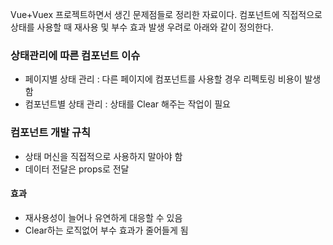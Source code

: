 Vue+Vuex 프로젝트하면서 생긴 문제점들로 정리한 자료이다. 컴포넌트에 직접적으로 상태를 사용할 때 재사용 및 부수 효과 발생 우려로 아래와 같이 정의한다.

### 상태관리에 따른 컴포넌트 이슈
- 페이지별 상태 관리 : 다른 페이지에 컴포넌트를 사용할 경우 리펙토링 비용이 발생함
- 컴포넌트별 상태 관리 : 상태를 Clear 해주는 작업이 필요

### 컴포넌트 개발 규칙
- 상태 머신을 직접적으로 사용하지 말아야 함
- 데이터 전달은 props로 전달

#### 효과
- 재사용성이 늘어나 유연하게 대응할 수 있음
- Clear하는 로직없어 부수 효과가 줄어들게 됨